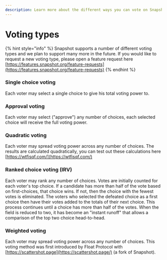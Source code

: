 ```yaml
---
description: Learn more about the different ways you can vote on Snapshot
---
```


# Voting types

{% hint style="info" %}
Snapshot supports a number of different voting types and we plan to support many more in the future. If you would like to request a new voting type, please open a feature request here [https://features.snapshot.org/feature-requests](https://features.snapshot.org/feature-requests)
{% endhint %}

### Single choice voting

Each voter may select a single choice to give his total voting power to.

### Approval voting

Each voter may select \("approve"\) any number of choices, each selected choice will receive the full voting power.

### Quadratic voting

Each voter may spread voting power across any number of choices. The results are calculated quadratically, you can test out these calculations here [https://wtfisqf.com/](https://wtfisqf.com/)

### Ranked choice voting \(IRV\)

Each voter may rank any number of choices. Votes are initially counted for each voter's top choice. If a candidate has more than half of the vote based on first-choices, that choice wins. If not, then the choice with the fewest votes is eliminated. The voters who selected the defeated choice as a first choice then have their votes added to the totals of their next choice. This process continues until a choice has more than half of the votes. When the field is reduced to two, it has become an "instant runoff" that allows a comparison of the top two choice head-to-head.

### Weighted voting

Each voter may spread voting power across any number of choices. This voting method was first introduced by Float Protocol with [https://scattershot.page](https://scattershot.page/) \(a fork of Snapshot\).


